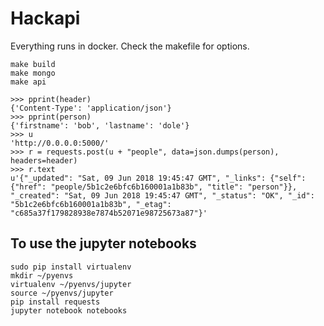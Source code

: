 # Hackapi

Everything runs in docker. Check the makefile for options.

```
make build
make mongo
make api
```

```
>>> pprint(header)
{'Content-Type': 'application/json'}
>>> pprint(person)
{'firstname': 'bob', 'lastname': 'dole'}
>>> u
'http://0.0.0.0:5000/'
>>> r = requests.post(u + "people", data=json.dumps(person), headers=header)
>>> r.text
u'{"_updated": "Sat, 09 Jun 2018 19:45:47 GMT", "_links": {"self": {"href": "people/5b1c2e6bfc6b160001a1b83b", "title": "person"}}, "_created": "Sat, 09 Jun 2018 19:45:47 GMT", "_status": "OK", "_id": "5b1c2e6bfc6b160001a1b83b", "_etag": "c685a37f179828938e7874b52071e98725673a87"}'

```

## To use the jupyter notebooks

```
sudo pip install virtualenv
mkdir ~/pyenvs
virtualenv ~/pyenvs/jupyter
source ~/pyenvs/jupyter
pip install requests
jupyter notebook notebooks
```
